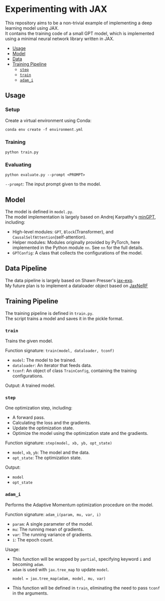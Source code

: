# Experimenting with JAX

This repository aims to be a non-trivial example of implementing a deep learning model using JAX.  
It contains the training code of a small GPT model, which is implemented using a minimal neural network library
written in JAX.

- [Usage](#usage)
- [Model](#model)
- [Data](#data)
- [Training Pipeline](#training-pipeline)
  - [`step`](#step)
  - [`train`](#train)
  - [`adam_i`](#adam_i)

## Usage

### Setup

Create a virtual environment using Conda:
```bash=
conda env create -f environment.yml
```

### Training

```bash=
python train.py
```

### Evaluating

```bash=
python evaluate.py --prompt <PROMPT>
```

`--prompt`: The input prompt given to the model.

## Model

The model is defined in `model.py`.  
The model implementation is largely based on Andrej Karpathy's [minGPT](https://github.com/karpathy/minGPT),
including:
- High-level modules: `GPT`, `Block`(Transformer), and `CausalSelfAttention`(self-attention).
- Helper modules: Modules originally provided by PyTorch, here implemented in the Python module `nn`.
  See `nn` for the full details.
- `GPTConfig`: A class that collects the configurations of the model.

## Data Pipeline

The data pipeline is largely based on Shawn Presser's [jax-exp](https://github.com/shawwn/jax-exp).  
My future plan is to implement a dataloader object based on
[JaxNeRF](https://github.com/google-research/google-research/blob/master/jaxnerf/nerf/datasets.py)

## Training Pipeline

The training pipeline is defined in `train.py`.  
The script trains a model and saves it in the pickle format.

### `train`

Trains the given model.

Function signature: `train(model, dataloader, tconf)`

- `model`: The model to be trained.
- `dataloader`: An iterator that feeds data.
- `tconf`: An object of class `TrainConfig`, containing the training configurations.

Output: A trained model.

### `step`

One optimization step, including:

- A forward pass.
- Calculating the loss and the gradients.
- Update the optimization state.
- Optimize the model using the optimization state and the gradients.

Function signature: `step(model, xb, yb, opt_state)`

- `model`, `xb`, `yb`: The model and the data.
- `opt_state`: The optimization state.

Output:

- `model`
- `opt_state`

### `adam_i`

Performs the Adaptive Momentum optimization procedure on the model.

Function signature: `adam_i(param, mu, var, i)`

- `param`: A single parameter of the model.
- `mu`: The running mean of gradients.
- `var`: The running variance of gradients.
- `i`: The epoch count.

Usage:

- This function will be wrapped by `partial`, specifying keyword `i` and becoming `adam`.
- `adam` is used with `jax.tree_map` to update `model`.
  ```python=
  model = jax.tree_map(adam, model, mu, var)
  ```
- This function will be defined in `train`, eliminating the need to pass `tconf` in the arguments.
